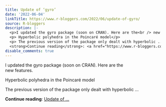 ```yaml
---
title: Update of ‘gyro’
date: '2022-06-04'
linkTitle: https://www.r-bloggers.com/2022/06/update-of-gyro/
source: R-bloggers
description: |-
  <p>I updated the gyro package (soon on CRAN). Here are the<br /> new features.</p>
  <p> Hyperbolic polyhedra in the Poincaré model</p>
  <p> The previous version of the package only dealt with hyperbolic ...</p>
  <strong>Continue reading</strong>: <a href="https://www.r-bloggers.com/2022/06/update-of-gyro/">Update of ...
disable_comments: true
---
```

<p>I updated the gyro package (soon on CRAN). Here are the<br /> new features.</p>
<p> Hyperbolic polyhedra in the Poincaré model</p>
<p> The previous version of the package only dealt with hyperbolic ...</p>
<strong>Continue reading</strong>: <a href="https://www.r-bloggers.com/2022/06/update-of-gyro/">Update of ...